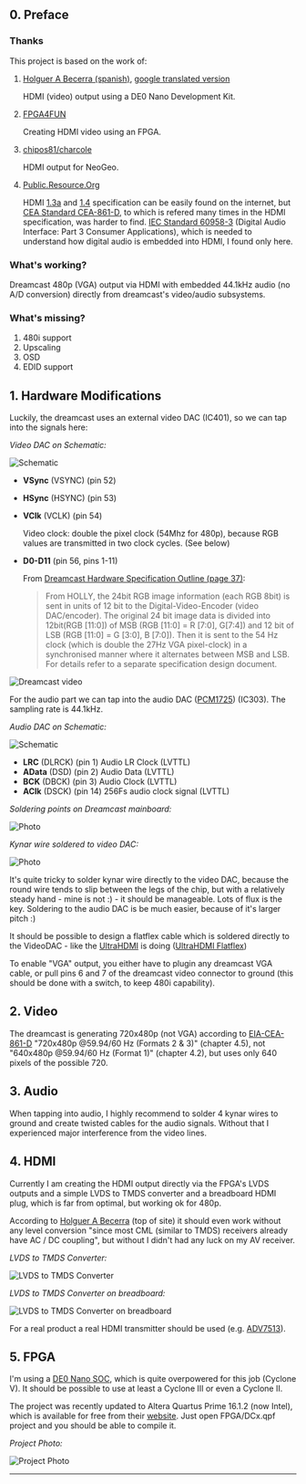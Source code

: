 ## 0. Preface

### Thanks 

This project is based on the work of:

1. [Holguer A Becerra (spanish)], [google translated version] 
    
    HDMI (video) output using a DE0 Nano Development Kit.

2. [FPGA4FUN] 
    
    Creating HDMI video using an FPGA.

3. [chipos81/charcole] 

    HDMI output for NeoGeo.

4. [Public.Resource.Org] 
    
    HDMI [1.3a][HDMI1.3a] and [1.4][HDMI1.4] specification can be easily found on the internet, but [CEA Standard CEA-861-D][EIA-CEA-861-D], to which is refered many times in the HDMI specification, was harder to find. [IEC Standard 60958-3][IEC-60958-3] (Digital Audio Interface: Part 3 Consumer Applications), which is needed to understand how digital audio is embedded into HDMI, I found only here.

### What's working?

Dreamcast 480p (VGA) output via HDMI with embedded 44.1kHz audio (no A/D conversion) directly from dreamcast's video/audio subsystems.

### What's missing?

1. 480i support
2. Upscaling
3. OSD
4. EDID support

## 1. Hardware Modifications

Luckily, the dreamcast uses an external video DAC (IC401), so we can tap into the signals here:

*Video DAC on Schematic:*

![Schematic][IC401schematic]

- **VSync** (VSYNC) (pin 52)
- **HSync** (HSYNC) (pin 53)
- **VClk** (VCLK) (pin 54) 

    Video clock: double the pixel clock (54Mhz for 480p), because RGB values are transmitted in two clock cycles. (See below)

- **D0-D11** (pin 56, pins 1-11)

    From [Dreamcast Hardware Specification Outline (page 37)][dc-hso]:

    > From HOLLY, the 24bit RGB image information (each RGB 8bit) is sent in units of 12 bit to the Digital-Video-Encoder (video DAC/encoder). The original 24 bit image data is divided into 12bit(RGB [11:0]) of MSB (RGB [11:0] = R [7:0], G[7:4]) and 12 bit of LSB (RGB [11:0] = G [3:0], B [7:0]). Then it is sent to the 54 Hz clock (which is double the 27Hz VGA pixel-clock) in a synchronised manner where it alternates between MSB and LSB. For details refer to a separate specification design document.

![Dreamcast video][DCvideo]

For the audio part we can tap into the audio DAC ([PCM1725][PCM1725]) (IC303). The sampling rate is 44.1kHz.

*Audio DAC on Schematic:*

![Schematic][IC303]

- **LRC** (DLRCK) (pin 1) Audio LR Clock (LVTTL)
- **AData** (DSD) (pin 2) Audio Data (LVTTL)
- **BCK** (DBCK) (pin 3) Audio Clock (LVTTL)
- **AClk** (DSCK) (pin 14) 256Fs audio clock signal (LVTTL)

*Soldering points on Dreamcast mainboard:*

![Photo][IC401solderPoints]

*Kynar wire soldered to video DAC:*

![Photo][IC401photo]

It's quite tricky to solder kynar wire directly to the video DAC, because the round wire tends to slip between the legs of the chip, but with a relatively steady hand - mine is not :) - it should be manageable. Lots of flux is the key. Soldering to the audio DAC is be much easier, because of it's larger pitch :)

It should be possible to design a flatflex cable which is soldered directly to the VideoDAC - like the [UltraHDMI] is doing ([UltraHDMI Flatflex])

To enable "VGA" output, you either have to plugin any dreamcast VGA cable, or pull pins 6 and 7 of the dreamcast video connector to ground (this should be done with a switch, to keep 480i capability).

## 2. Video 
    
The dreamcast is generating 720x480p (not VGA) according to [EIA-CEA-861-D][EIA-CEA-861-D] "720x480p @59.94/60 Hz (Formats 2 & 3)" (chapter 4.5), not "640x480p @59.94/60 Hz (Format 1)" (chapter 4.2), but uses only 640 pixels of the possible 720.

## 3. Audio

When tapping into audio, I highly recommend to solder 4 kynar wires to ground and create twisted cables for the audio signals. Without that I experienced major interference from the video lines.
    
## 4. HDMI

Currently I am creating the HDMI output directly via the FPGA's LVDS outputs and a simple LVDS to TMDS converter and a breadboard HDMI plug, which is far from optimal, but working ok for 480p. 

According to [Holguer A Becerra][Holguer A Becerra (spanish)] (top of site) it should even work without any level conversion "since most CML (similar to TMDS) receivers already have AC / DC coupling", but without I didn't had any luck on my AV receiver.

*LVDS to TMDS Converter:*

![LVDS to TMDS Converter][LVDS2TMDS] 

*LVDS to TMDS Converter on breadboard:*

![LVDS to TMDS Converter on breadboard][LVDS2TMDS-breadboard]

For a real product a real HDMI transmitter should be used (e.g. [ADV7513][ADV7513]).

## 5. FPGA

I'm using a [DE0 Nano SOC][de0nanosoc], which is quite overpowered for this job (Cyclone V). It should be possible to use at least a Cyclone III or even a Cyclone II.

The project was recently updated to Altera Quartus Prime 16.1.2 (now Intel), which is available for free from their [website][Quartus]. Just open FPGA/DCx.qpf project and you should be able to compile it.

*Project Photo:*

![Project Photo][Overview]

---

[Quartus]: https://www.altera.com/products/design-software/fpga-design/quartus-prime/overview.html
[de0nanosoc]: http://www.terasic.com.tw/cgi-bin/page/archive.pl?Language=English&No=941
[UltraHDMI]: http://ultrahdmi.retroactive.be/
[UltraHDMI Flatflex]: http://cdn3.bigcommerce.com/s-c7bpm05/product_images/theme_images/ultrahdmi_carousel_2.png?t=1478293813
[Holguer A Becerra (spanish)]: https://sites.google.com/site/ece31289upb/practicas-de-clase/practica-4-sincronizadores/hdmi_de0-nano
[google translated version]: https://translate.google.com/translate?sl=es&tl=en&js=y&prev=_t&hl=de&ie=UTF-8&u=https%3A%2F%2Fsites.google.com%2Fsite%2Fece31289upb%2Fpracticas-de-clase%2Fpractica-4-sincronizadores%2Fhdmi_de0-nano&edit-text=
[FPGA4FUN]: http://fpga4fun.com/HDMI.html
[chipos81/charcole]: https://github.com/charcole/NeoGeoHDMI
[Public.Resource.Org]: https://law.resource.org/pub/12tables.html
[Technical Details]: https://rawgit.com/chriz2600/DreamcastHDMI/master/assets/index.html
[Video Details Link]: https://rawgit.com/chriz2600/DreamcastHDMI/master/assets/video.html
[IC401schematic]: https://github.com/chriz2600/DreamcastHDMI/raw/master/assets/VideoDAConSchematic.png
[IC401photo]: https://github.com/chriz2600/DreamcastHDMI/raw/master/assets/VideoDAC3.JPG
[IC401solderPoints]: https://github.com/chriz2600/DreamcastHDMI/raw/master/assets/VideoDACSolderingPoints.png
[DCvideo]: https://github.com/chriz2600/DreamcastHDMI/raw/master/assets/dc-video.png
[dc-hso]: https://github.com/chriz2600/DreamcastHDMI/raw/master/Documents/Dreamcast_Hardware_Specification_Outline.pdf
[ADV7513]: https://github.com/chriz2600/DreamcastHDMI/raw/master/Documents/Datasheets/ADV7513.pdf
[PCM1725]: https://github.com/chriz2600/DreamcastHDMI/raw/master/Documents/Datasheets/pcm1725.pdf
[LVDS2TMDS]: https://github.com/chriz2600/DreamcastHDMI/raw/master/assets/LVDS2TMDS.png
[LVDS2TMDS-breadboard]: https://github.com/chriz2600/DreamcastHDMI/raw/master/assets/LVDS2TMDS2.JPG
[IC303]: https://github.com/chriz2600/DreamcastHDMI/raw/master/assets/IC303.png
[Overview]: https://github.com/chriz2600/DreamcastHDMI/raw/master/assets/Overview.JPG
[CoreEP4CE6-Oscillator]: https://github.com/chriz2600/DreamcastHDMI/raw/master/assets/Waveshare-CoreEP4CE6.png

[HDMI1.3a]: https://github.com/chriz2600/DreamcastHDMI/raw/master/Documents/Specs/HDMISpecification13a.pdf
[HDMI1.4]: https://github.com/chriz2600/DreamcastHDMI/raw/master/Documents/Specs/HDMI-Specification-1.4.pdf
[EIA-CEA-861-D]: https://github.com/chriz2600/DreamcastHDMI/raw/master/Documents/Specs/EIA-CEA-861-D.pdf
[IEC-60958-3]: https://github.com/chriz2600/DreamcastHDMI/raw/master/Documents/Specs/is.iec.60958.3.2003.pdf

[CoreEP4CE6]: http://www.waveshare.com/wiki/CoreEP4CE6
[AliCoreEP4CE6]: https://www.aliexpress.com/item/Waveshare-Altera-Cyclone-Board-CoreEP4CE6-EP4CE6E22C8N-EP4CE6-ALTERA-Cyclone-IV-CPLD-FPGA-Development-Core-Board-Full/32643916772.html
[FPGA-CycloneIV]: https://github.com/chriz2600/DreamcastHDMI/tree/v0.1/FPGA-CycloneIV
[FPGA-CycloneIV-ADV7513]: https://github.com/chriz2600/DreamcastHDMI/tree/v0.1/FPGA-CycloneIV-ADV7513

[ADV7513]: http://www.analog.com/en/products/audio-video/analoghdmidvi-interfaces/analog-hdmidvi-display-interfaces/adv7513.html
[ADV7513p]: https://github.com/chriz2600/ADV7513

[LVDS2TMDSboard]: https://github.com/chriz2600/LVDS2TMDS